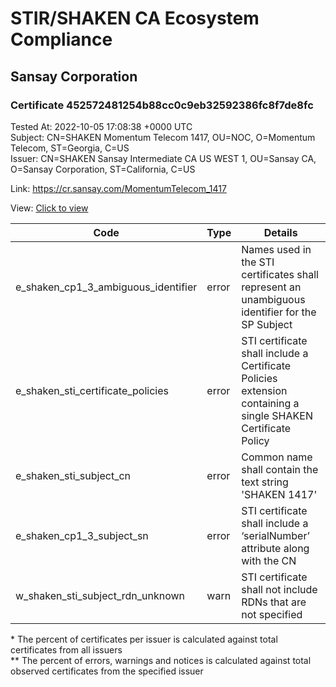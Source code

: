 # STIR/SHAKEN CA Ecosystem Compliance
## Sansay Corporation

### Certificate 452572481254b88cc0c9eb32592386fc8f7de8fc
Tested At: 2022-10-05 17:08:38 +0000 UTC\
Subject: CN=SHAKEN Momentum Telecom 1417, OU=NOC, O=Momentum Telecom, ST=Georgia, C=US\
Issuer: CN=SHAKEN Sansay Intermediate CA US WEST 1, OU=Sansay CA, O=Sansay Corporation, ST=California, C=US

Link: https://cr.sansay.com/MomentumTelecom_1417

View: [Click to view](https://understandingwebpki.com/?cert=MIIDgTCCAyegAwIBAgIUQpx8cHEeOCDwuOHerm%2FzJiJkTNIwCgYIKoZIzj0EAwIwgYUxCzAJBgNVBAYTAlVTMRMwEQYDVQQIDApDYWxpZm9ybmlhMRswGQYDVQQKDBJTYW5zYXkgQ29ycG9yYXRpb24xEjAQBgNVBAsMCVNhbnNheSBDQTEwMC4GA1UEAwwnU0hBS0VOIFNhbnNheSBJbnRlcm1lZGlhdGUgQ0EgVVMgV0VTVCAxMB4XDTIyMTAwNTE0NDgyMVoXDTIyMTEwNDE0NDgyMVowbzELMAkGA1UEBhMCVVMxEDAOBgNVBAgMB0dlb3JnaWExGTAXBgNVBAoMEE1vbWVudHVtIFRlbGVjb20xDDAKBgNVBAsMA05PQzElMCMGA1UEAwwcU0hBS0VOIE1vbWVudHVtIFRlbGVjb20gMTQxNzBZMBMGByqGSM49AgEGCCqGSM49AwEHA0IABII7HUTol1f%2FqSE%2B%2Faw3uBpttsdkbcNLNe4GTT6QNc1p5xhfUjCm8EJ1xtaeemvakN4DOVzQkrxtJiYyjdmnnLSjggGIMIIBhDAWBggrBgEFBQcBGgQKMAigBhYEMTQxNzAXBgNVHSAEEDAOMAwGCmCGSAGG%2FwkBAQEwHQYDVR0OBBYEFPm%2B%2BVJ2uk1zdbhZtZQkLpnC7wxkMIHKBgNVHSMEgcIwgb%2BAFKzTk%2FVDQ8wKvkVYFxN9knzcwwFGoYGQpIGNMIGKMQswCQYDVQQGEwJVUzETMBEGA1UECAwKQ2FsaWZvcm5pYTESMBAGA1UEBwwJU2FuIERpZWdvMRswGQYDVQQKDBJTYW5zYXkgQ29ycG9yYXRpb24xEjAQBgNVBAsMCVNhbnNheSBDQTEhMB8GA1UEAwwYU0hBS0VOIFNhbnNheSBSb290IENBIFVTghQUtV84BfXwexO1%2BLDe7SDyUXA%2BmjBHBgNVHR8EQDA%2BMDygOqA4hjZodHRwczovL2F1dGhlbnRpY2F0ZS1hcGkuaWNvbmVjdGl2LmNvbS9kb3dubG9hZC92MS9jcmwwDAYDVR0TAQH%2FBAIwADAOBgNVHQ8BAf8EBAMCB4AwCgYIKoZIzj0EAwIDSAAwRQIhAN8ZG6tTap8b4Qju8VFTGsaLkS2%2BFm5VM0y4pFBvF6yjAiAk7%2BKoNh1pMcj2aSaSqbmZphd8nQJLUQMvd%2BwBCCVJcQ%3D%3D)


| Code | Type | Details |
|------|------|---------|
| e_shaken_cp1_3_ambiguous_identifier | error | Names used in the STI certificates shall represent an unambiguous identifier for the SP Subject |
| e_shaken_sti_certificate_policies | error | STI certificate shall include a Certificate Policies extension containing a single SHAKEN Certificate Policy |
| e_shaken_sti_subject_cn | error | Common name shall contain the text string 'SHAKEN 1417' |
| e_shaken_cp1_3_subject_sn | error | STI certificate shall include a ‘serialNumber’ attribute along with the CN |
| w_shaken_sti_subject_rdn_unknown | warn | STI certificate shall not include RDNs that are not specified |

\* The percent of certificates per issuer is calculated against total certificates from all issuers\
\*\* The percent of errors, warnings and notices is calculated against total observed certificates from the specified issuer

